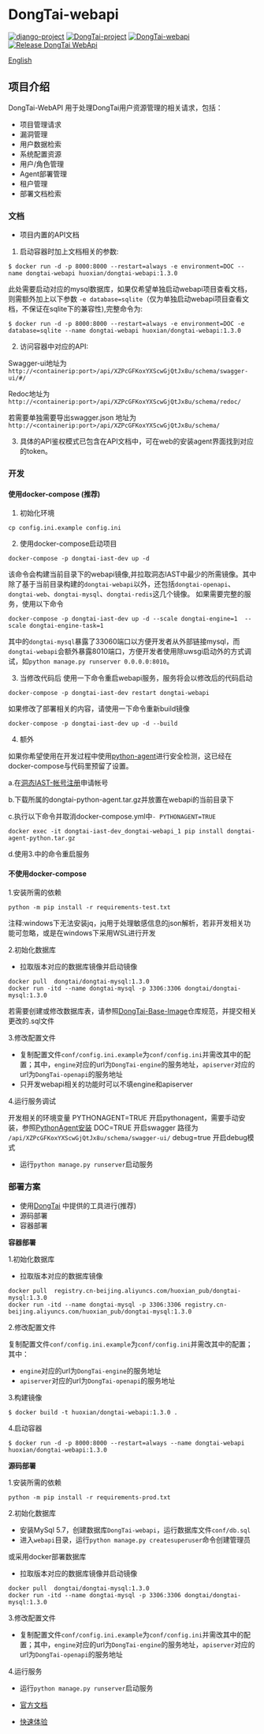 # DongTai-webapi
[![django-project](https://img.shields.io/badge/django%20versions-3.0.3-blue)](https://www.djangoproject.com/)
[![DongTai-project](https://img.shields.io/badge/DongTai%20versions-beta-green)](https://github.com/HXSecurity/DongTai)
[![DongTai-webapi](https://img.shields.io/github/v/release/HXSecurity/Dongtai-webapi?label=Dongtai-webapi)](https://github.com/HXSecurity/DongTai-webapi/releases)
[![Release DongTai WebApi](https://github.com/HXSecurity/DongTai-webapi/actions/workflows/release_webapi.yml/badge.svg)](https://github.com/HXSecurity/DongTai-webapi/actions/workflows/release_webapi.yml)

[English](README.md)

## 项目介绍
DongTai-WebAPI 用于处理DongTai用户资源管理的相关请求，包括：


- 项目管理请求
- 漏洞管理
- 用户数据检索
- 系统配置资源
- 用户/角色管理
- Agent部署管理
- 租户管理
- 部署文档检索


### 文档

- 项目内置的API文档

1. 启动容器时加上文档相关的参数:
```
$ docker run -d -p 8000:8000 --restart=always -e environment=DOC --name dongtai-webapi huoxian/dongtai-webapi:1.3.0
```
此处需要启动对应的mysql数据库，如果仅希望单独启动webapi项目查看文档，则需额外加上以下参数 `-e database=sqlite`（仅为单独启动webapi项目查看文档，不保证在sqlite下的兼容性),完整命令为:
```
$ docker run -d -p 8000:8000 --restart=always -e environment=DOC -e database=sqlite --name dongtai-webapi huoxian/dongtai-webapi:1.3.0
```

2. 访问容器中对应的API:

Swagger-ui地址为 `http://<containerip:port>/api/XZPcGFKoxYXScwGjQtJx8u/schema/swagger-ui/#/`

Redoc地址为 `http://<containerip:port>/api/XZPcGFKoxYXScwGjQtJx8u/schema/redoc/`

若需要单独需要导出swagger.json
地址为 `http://<containerip:port>/api/XZPcGFKoxYXScwGjQtJx8u/schema/`

3. 具体的API鉴权模式已包含在API文档中，可在web的安装agent界面找到对应的token。

### 开发

#### 使用docker-compose (推荐)

1. 初始化环境
```
cp config.ini.example config.ini
```

2. 使用docker-compose启动项目

```
docker-compose -p dongtai-iast-dev up -d
```
该命令会构建当前目录下的webapi镜像,并拉取洞态IAST中最少的所需镜像。其中除了基于当前目录构建的`dongtai-webapi`以外，还包括`dongtai-openapi`、`dongtai-web`、`dongtai-mysql`、`dongtai-redis`这几个镜像。
如果需要完整的服务，使用以下命令

```
docker-compose -p dongtai-iast-dev up -d --scale dongtai-engine=1  --scale dongtai-engine-task=1
```

其中的`dongtai-mysql`暴露了33060端口以方便开发者从外部链接mysql，而`dongtai-webapi`会额外暴露8010端口，方便开发者使用除uwsgi启动外的方式调试，如`python manage.py runserver 0.0.0.0:8010`。

3. 当修改代码后
使用一下命令重启webapi服务，服务将会以修改后的代码启动
```
docker-compose -p dongtai-iast-dev restart dongtai-webapi
```

如果修改了部署相关的内容，请使用一下命令重新build镜像
```
docker-compose -p dongtai-iast-dev up -d --build
```

4. 额外

如果你希望使用在开发过程中使用[python-agent](https://github.com/HXSecurity/DongTai-agent-python)进行安全检测，这已经在docker-compose与代码里预留了设置。

a.在[洞态IAST-帐号注册](https://jinshuju.net/f/I9PNmf?from=webapi)申请帐号

b.下载所属的dongtai-python-agent.tar.gz并放置在webapi的当前目录下

c.执行以下命令并取消docker-compose.yml中`- PYTHONAGENT=TRUE`

```
docker exec -it dongtai-iast-dev_dongtai-webapi_1 pip install dongtai-agent-python.tar.gz
```

d.使用3.中的命令重启服务


#### 不使用docker-compose
1.安装所需的依赖

```
python -m pip install -r requirements-test.txt
```

注释:windows下无法安装jq，jq用于处理敏感信息的json解析，若非开发相关功能可忽略，或是在windows下采用WSL进行开发


2.初始化数据库


- 拉取版本对应的数据库镜像并启动镜像
```
docker pull  dongtai/dongtai-mysql:1.3.0 
docker run -itd --name dongtai-mysql -p 3306:3306 dongtai/dongtai-mysql:1.3.0
```

若需要创建或修改数据库表，请参照[DongTai-Base-Image](https://github.com/HXSecurity/Dongtai-Base-Image)仓库规范，并提交相关更改的.sql文件


3.修改配置文件

- 复制配置文件`conf/config.ini.example`为`conf/config.ini`并需改其中的配置；其中，`engine`对应的url为`DongTai-engine`的服务地址，`apiserver`对应的url为`DongTai-openapi`的服务地址
- 只开发webapi相关的功能时可以不填engine和apiserver

4.运行服务调试

开发相关的环境变量
PYTHONAGENT=TRUE 开启pythonagent，需要手动安装，参照[PythonAgent安装](http://doc.dongtai.io/02_start/03_agent.html#python-agent)
DOC=TRUE 开启swagger 路径为 `/api/XZPcGFKoxYXScwGjQtJx8u/schema/swagger-ui/`
debug=true 开启debug模式

- 运行`python manage.py runserver`启动服务


### 部署方案

- 使用[DongTai](https://github.com/HXSecurity/DongTai) 中提供的工具进行(推荐)
- 源码部署
- 容器部署


**容器部署** 

1.初始化数据库

- 拉取版本对应的数据库镜像
```
docker pull  registry.cn-beijing.aliyuncs.com/huoxian_pub/dongtai-mysql:1.3.0 
docker run -itd --name dongtai-mysql -p 3306:3306 registry.cn-beijing.aliyuncs.com/huoxian_pub/dongtai-mysql:1.3.0 
```


2.修改配置文件

复制配置文件`conf/config.ini.example`为`conf/config.ini`并需改其中的配置；其中：
- `engine`对应的url为`DongTai-engine`的服务地址
- `apiserver`对应的url为`DongTai-openapi`的服务地址

3.构建镜像
```
$ docker build -t huoxian/dongtai-webapi:1.3.0 .
```

4.启动容器
```
$ docker run -d -p 8000:8000 --restart=always --name dongtai-webapi huoxian/dongtai-webapi:1.3.0
```


**源码部署**

1.安装所需的依赖

```
python -m pip install -r requirements-prod.txt
```

2.初始化数据库

- 安装MySql 5.7，创建数据库`DongTai-webapi`，运行数据库文件`conf/db.sql`
- 进入`webapi`目录，运行`python manage.py createsuperuser`命令创建管理员

或采用docker部署数据库
- 拉取版本对应的数据库镜像并启动镜像
```
docker pull  dongtai/dongtai-mysql:1.3.0 
docker run -itd --name dongtai-mysql -p 3306:3306 dongtai/dongtai-mysql:1.3.0
```


3.修改配置文件

- 复制配置文件`conf/config.ini.example`为`conf/config.ini`并需改其中的配置；其中，`engine`对应的url为`DongTai-engine`的服务地址，`apiserver`对应的url为`DongTai-openapi`的服务地址

4.运行服务

- 运行`python manage.py runserver`启动服务


- [官方文档](https://doc.dongtai.io/)
- [快速体验](https://iast.io)

